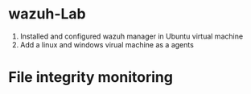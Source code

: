 # wazuh-Lab
1. Installed and configured wazuh manager in Ubuntu virtual machine
2. Add a linux and windows virual machine as a agents

# File integrity monitoring
